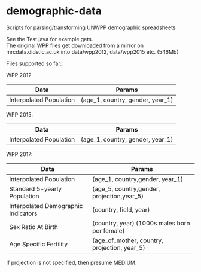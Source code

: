 # demographic-data  
Scripts for parsing/transforming UNWPP demographic spreadsheets  

See the Test.java for example gets.  
The original WPP files get downloaded from a mirror on mrcdata.dide.ic.ac.uk into data/wpp2012, data/wpp2015 etc. (546Mb)  
  
Files supported so far:  
  

WPP 2012                 

|Data                                | Params                                         |
|------------------------------------|------------------------------------------------|
| Interpolated Population            | (age_1, country, gender, year_1)               |
  

WPP 2015:  

|Data                                | Params                                         |
|------------------------------------|------------------------------------------------|
|Interpolated Population             | (age_1, country, gender, year_1)               |
  
WPP 2017:  

|Data                                | Params                                         |
|------------------------------------|------------------------------------------------|
|Interpolated Population             | (age_1, country,gender, year_1)                |
|Standard 5-yearly Population        | (age_5, country,gender, projection,year_5)     |
|Interpolated Demographic Indicators | (country, field, year)                         |
|Sex Ratio At Birth                  | (country, year)  (1000s males born per female) |
|Age Specific Fertility              | (age_of_mother, country, projection, year_5)   |
  
If projection is not specified, then presume MEDIUM.  
